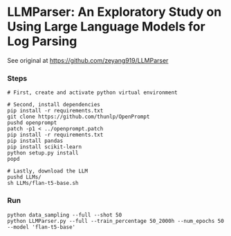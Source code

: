 # LLMParser: An Exploratory Study on Using Large Language Models for Log Parsing

See original at https://github.com/zeyang919/LLMParser

### Steps


```
# First, create and activate python virtual environment

# Second, install dependencies
pip install -r requirements.txt
git clone https://github.com/thunlp/OpenPrompt
pushd openprompt
patch -p1 < ../openprompt.patch
pip install -r requirements.txt
pip install pandas
pip install scikit-learn
python setup.py install
popd

# Lastly, download the LLM
pushd LLMs/
sh LLMs/flan-t5-base.sh
```

### Run

```
python data_sampling --full --shot 50
python LLMParser.py --full --train_percentage 50_2000h --num_epochs 50 --model 'flan-t5-base'
```
